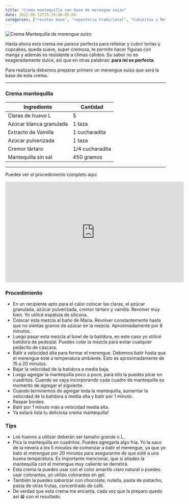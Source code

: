 ```yaml
---
title: "Crema mantequilla con base de merengue suizo"
date: 2022-08-12T15:39:38-05:00
categories: ["recetas base", "reposteria tradicional", "Cubiertas y Rellenos"]
---
```

![Crema Mantequilla de merengue suizo](../../images/crema_mantequilla.jpg)

Hasta ahora esta crema me parece perfecta para rellenar y cubrir tortas y cupcakes, queda suave, super cremosa, te permite hacer figuras con manga y además es resistente a climas cálidos. Su sabor no es exageradamente dulce, así que en otras palabras: **para mí es perfecta**. 

Para realizarla debemos preparar primero un merengue suizo que será la base de esta crema.

___
### Crema mantequilla

| Ingrediente | Cantidad |
| ----------- | ----------- |
| Claras de huevo L | 5 |
| Azúcar blanca granulada | 1 taza |
| Extracto de Vainilla | 1 cucharadita |
| Azúcar pulverizada | 1 taza |
| Cremor tártaro | 1/4 cucharadita |
| Mantequilla sin sal | 450 gramos |

___

Puedes ver el procedimiento completo aquí

<iframe width="560" height="315" src="https://www.youtube.com/embed/VGT62SQEMrk" title="YouTube video player" frameborder="0" allow="accelerometer; autoplay; clipboard-write; encrypted-media; gyroscope; picture-in-picture" allowfullscreen></iframe>


### Procedimiento 
- En un recipiente apto para el calor colocar las claras, el azúcar granulada, azúcar pulverizada, cremor tártaro y vainilla. Revolver muy bien. Yo utilicé espátula de silicona.
- Colocar esta mezcla al baño de María. Revolver constantemente hasta que no sientas granos de azúcar en la mezcla. Aproximadamente por 8 minutos.
- Luego pasar esta mezcla al bowl de la batidora, en este caso yo utilicé batidora de pedestal. Puedes colar la mezcla para evitar cualquier pedacito de cáscara.
- Batir a velocidad alta para formar el merengue. Debemos batir hasta que el merengue esté a temperatura ambiente. Esto es aproximadamente de 15 a 20 minutos. 
- Bajar la velocidad de la batidora a media baja.
- Luego agregar la mantequilla poco a poco, para ello la puedes picar en cuadritos. Cuando se vaya incorporando cada cuadro de mantequilla es momento de agregar el siguiente. 
- Cuando terminemos de agregar toda la mantequilla, aumentar la velocidad de la batidora a media alta y batir por 1 minuto.
- Raspar bordes.
- Batir por 1 minuto más a velocidad media alta.
- Ya estará lista tu deliciosa crema mantequilla!

### Tips
- Los huevos a utilizar deberán ser tamaño grande o L.
- Pica la mantequilla en cuadritos. Puedes agregarla algo fría. Yo la saco de la nevera a los 5 minutos de comenzar a batir el merengue, ya que yo bato el merengue por 20 minutos para asegurarme de que esté a una buena temperatura. Es importante mencionar, que si añades la mantequilla con el merengue muy caliente se derretirá.
- Esta crema la puedes usar con el color amarillo claro natural o puedes usar colorantes, yo utilizo colorantes en gel.
- También la puedes saborizar con chocolate, nutella, pasta de pistacho, pasta de otras frutas, concentrado de café.
- De verdad que esta crema me encanta, cada vez que la preparo quedo así 😁 con el resultado.

